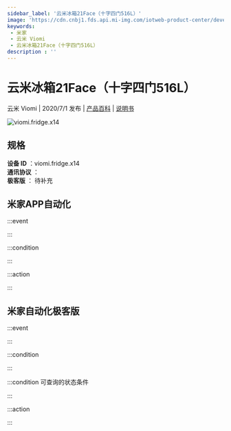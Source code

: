 ```yaml
---
sidebar_label: '云米冰箱21Face（十字四门516L）'
image: 'https://cdn.cnbj1.fds.api.mi-img.com/iotweb-product-center/developer_1588150652334dso0CU5N.png?GalaxyAccessKeyId=AKVGLQWBOVIRQ3XLEW&Expires=9223372036854775807&Signature=GvHMkxLdiJVwZEDSZWa9/PigrSg='
keywords: 
 - 米家
 - 云米 Viomi
 - 云米冰箱21Face（十字四门516L）
description : ''
---
```

# 云米冰箱21Face（十字四门516L）

云米 Viomi | 2020/7/1 发布 | [产品百科](https://home.mi.com/webapp/content/baike/product/index.html?model=viomi.fridge.x14/) | [说明书](https://home.mi.com/views/introduction.html?model=viomi.fridge.x14&region=cn)

![viomi.fridge.x14](https://cdn.cnbj1.fds.api.mi-img.com/iotweb-product-center/developer_1588150652334dso0CU5N.png?GalaxyAccessKeyId=AKVGLQWBOVIRQ3XLEW&Expires=9223372036854775807&Signature=GvHMkxLdiJVwZEDSZWa9/PigrSg=)

## 规格  
> 
**设备 ID** ：viomi.fridge.x14  
**通讯协议** ：  
**极客版**  ： 待补充 


## 米家APP自动化  

:::event  

:::

:::condition  

:::

:::action   

:::

## 米家自动化极客版  

:::event  

:::

:::condition  

:::

:::condition 可查询的状态条件  

:::

:::action  

:::

        
